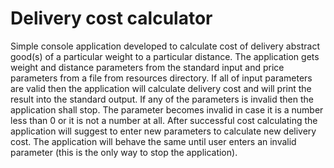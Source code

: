 # Delivery cost calculator

Simple console application developed to calculate cost of delivery abstract good(s) of a particular weight to a particular distance.
The application gets weight and distance parameters from the standard input and price parameters from a file from resources directory.
If all of input parameters are valid then the application will calculate delivery cost and will print the result into the standard output.
If any of the parameters is invalid then the application shall stop. The parameter becomes invalid in case it is a number less than 0 or it is not a number at all.
After successful cost calculating the application will suggest to enter new parameters to calculate new delivery cost. The application will behave the same until user enters an invalid parameter (this is the only way to stop the application).

